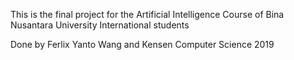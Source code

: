 This is the final project for the Artificial Intelligence Course of Bina Nusantara University International students

Done by Ferlix Yanto Wang and Kensen
Computer Science 2019